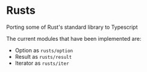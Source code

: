 # Rusts
Porting some of Rust's standard library to Typescript

The current modules that have been implemented are:
- Option as `rusts/option`
- Result as `rusts/result`
- Iterator as `rusts/iter`
